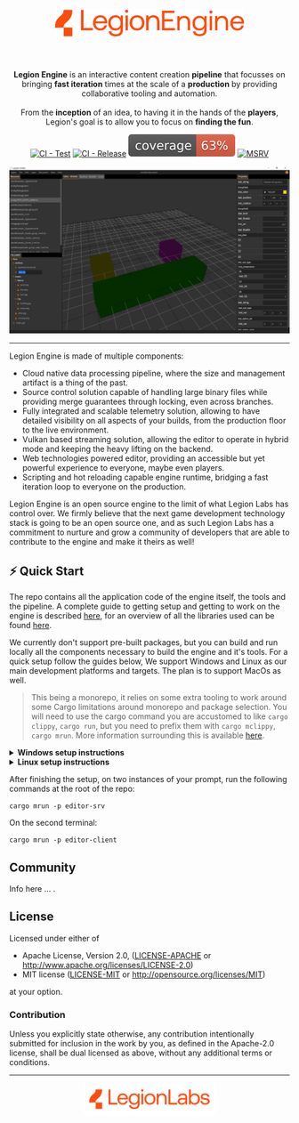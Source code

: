 <h1 align="center">
    <br/>
    <a href="https://legionengine.com"><img alt="Legion Engine" src="https://github.com/legion-labs/legion/raw/main/.github/images/legion-engine-logo.svg", width="340px" ></a>
    <br/>
    <br/>
</h1>

<p align="center">
    <b>Legion Engine</b> is an interactive content creation <b>pipeline</b> that focusses on bringing <b>fast iteration</b> times at the scale of a <b>production</b> by providing collaborative tooling and automation.
    <br/>
    <br/>
    From the <b>inception</b> of an idea, to having it in the hands of the <b>players</b>, Legion's goal is to allow you to focus on <b>finding the fun</b>.
    <br/>
</p>

<p align="center">
    <a href="https://github.com/legion-labs/legion/actions/workflows/ci_test.yml"><img src="https://github.com/legion-labs/legion/actions/workflows/ci_test.yml/badge.svg" alt="CI - Test" style="max-width: 100%;"></a>
    <a href="https://github.com/legion-labs/legion/actions/workflows/release.yml"><img src="https://github.com/legion-labs/legion/actions/workflows/release.yml/badge.svg" alt="CI - Release" style="max-width: 100%;"></a>
    <a href="https://cov.legionengine.com/index.html" rel="nofollow"><img src="https://github.com/legion-labs/legion/raw/main/.github/images/coverage.svg" alt="Coverage"  style="max-width: 100%;"></a>
    <a href="https://www.rust-lang.org/tools/install"><img src="https://img.shields.io/badge/msrv-1.58-green" alt="MSRV" style="max-width: 100%;"></a></p>
</p>

<p align="center">
   <img alt="Legion Engine" src="https://github.com/legion-labs/legion/raw/main/.github/images/snapshot.png" style="max-width: 100%;">
</p>

---

Legion Engine is made of multiple components:

- Cloud native data processing pipeline, where the size and management artifact is a thing of the past.
- Source control solution capable of handling large binary files while providing merge guarantees through locking, even across branches.
- Fully integrated and scalable telemetry solution, allowing to have detailed visibility on all aspects of your builds, from the production floor to the live environment.
- Vulkan based streaming solution, allowing the editor to operate in hybrid mode and keeping the heavy lifting on the backend.
- Web technologies powered editor, providing an accessible but yet powerful experience to everyone, maybe even players.
- Scripting and hot reloading capable engine runtime, bridging a fast iteration loop to everyone on the production.

Legion Engine is an open source engine to the limit of what Legion Labs has control over. We firmly believe that the next game development technology stack is going to be an open source one, and as such Legion Labs has a commitment to nurture and grow a community of developers that are able to contribute to the engine and make it theirs as well!

## ⚡️ Quick Start

The repo contains all the application code of the engine itself, the tools and the pipeline. A complete guide to getting setup and getting to work on the engine is described [here](https://book.legionengine.com), for an overview of all the libraries used can be found [here](https://api.legionengine.com).

We currently don't support pre-built packages, but you can build and run locally all the components necessary to build the engine and it's tools. For a quick setup follow the guides below, We support Windows and Linux as our main development platforms and targets. The plan is to support MacOs as well.

> This being a monorepo, it relies on some extra tooling to work around some Cargo limitations around monorepo and package selection. You will need to use the cargo command you are accustomed to like `cargo clippy`, `cargo run`, but you need to prefix them with `cargo mclippy`, `cargo mrun`. More information surrounding this is available [here](https://book.legionengine.com/link_to_monorepo_tooling).

<details><summary><b>Windows setup instructions</b></summary>

First you need to have a valid Visual Studio 2019 or above toolchain installed, if you don't you can install the [Visual Studio build tools instead](https://aka.ms/vs/17/release/vs_BuildTools.exe) with `Desktop Development with C++` packages. For the remaining dependencies we recommend using [scoop](https://scoop.sh/) to install the necessary dependencies:

- on a powershell prompt (locate and select powershell on the Start menu)

```powershell
Invoke-Expression (New-Object System.Net.WebClient).DownloadString('https://get.scoop.sh')
```

- if you get an error you might need to change the execution policy with, the repeat the previous step:

```
Set-ExecutionPolicy RemoteSigned -scope CurrentUser
```

- Add Legion Labs bucket and the extras bucket

```powershell
scoop bucket add legion-labs https://github.com/legion-labs/scoop-bucket
scoop bucket add extras
```

- install Rust dependencies by running the following commands on a powershell prompt:

```powershell
scoop install rustup-msvc
scoop install legion-labs/vulkan
scoop install cmake
scoop install ninja
scoop install nasm
```

- Install the front end dependencies by running the following commands on a powershell prompt:

```powershell
scoop install nvm
scoop install protobuf
nvm install 16.10.0
nvm use 16.10.0
npm -g i pnpm
```

</details>

<details><summary><b>Linux setup instructions</b></summary>

Linux steps here.

</details>

After finishing the setup, on two instances of your prompt, run the following commands at the root of the repo:

```
cargo mrun -p editor-srv
```

On the second terminal:

```
cargo mrun -p editor-client
```

## Community

Info here ... .

## License

Licensed under either of

- Apache License, Version 2.0, ([LICENSE-APACHE](LICENSE-APACHE) or http://www.apache.org/licenses/LICENSE-2.0)
- MIT license ([LICENSE-MIT](LICENSE-MIT) or http://opensource.org/licenses/MIT)

at your option.

### Contribution

Unless you explicitly state otherwise, any contribution intentionally submitted for inclusion in the work by you, as defined in the Apache-2.0 license, shall be dual licensed as above, without any
additional terms or conditions.

---

<p align="center">
    <a href="https://legionlabs.com"><img alt="Legion Labs" src="https://github.com/legion-labs/legion/raw/main/.github/images/legion-labs-logo.svg", width="240px" ></a>
</p>
